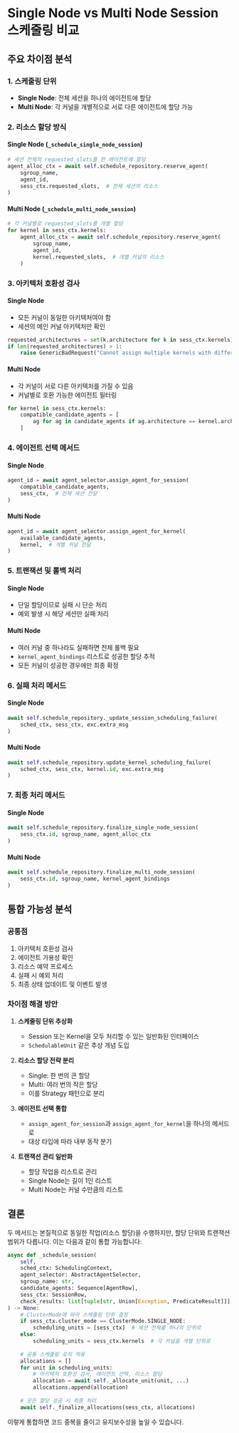 # Single Node vs Multi Node Session 스케줄링 비교

## 주요 차이점 분석

### 1. 스케줄링 단위
- **Single Node**: 전체 세션을 하나의 에이전트에 할당
- **Multi Node**: 각 커널을 개별적으로 서로 다른 에이전트에 할당 가능

### 2. 리소스 할당 방식

#### Single Node (`_schedule_single_node_session`)
```python
# 세션 전체의 requested_slots를 한 에이전트에 할당
agent_alloc_ctx = await self.schedule_repository.reserve_agent(
    sgroup_name,
    agent_id,
    sess_ctx.requested_slots,  # 전체 세션의 리소스
)
```

#### Multi Node (`_schedule_multi_node_session`)
```python
# 각 커널별로 requested_slots를 개별 할당
for kernel in sess_ctx.kernels:
    agent_alloc_ctx = await self.schedule_repository.reserve_agent(
        sgroup_name,
        agent_id,
        kernel.requested_slots,  # 개별 커널의 리소스
    )
```

### 3. 아키텍처 호환성 검사

#### Single Node
- 모든 커널이 동일한 아키텍처여야 함
- 세션의 메인 커널 아키텍처만 확인
```python
requested_architectures = set(k.architecture for k in sess_ctx.kernels)
if len(requested_architectures) > 1:
    raise GenericBadRequest("Cannot assign multiple kernels with different architectures")
```

#### Multi Node
- 각 커널이 서로 다른 아키텍처를 가질 수 있음
- 커널별로 호환 가능한 에이전트 필터링
```python
for kernel in sess_ctx.kernels:
    compatible_candidate_agents = [
        ag for ag in candidate_agents if ag.architecture == kernel.architecture
    ]
```

### 4. 에이전트 선택 메서드

#### Single Node
```python
agent_id = await agent_selector.assign_agent_for_session(
    compatible_candidate_agents,
    sess_ctx,  # 전체 세션 전달
)
```

#### Multi Node
```python
agent_id = await agent_selector.assign_agent_for_kernel(
    available_candidate_agents,
    kernel,  # 개별 커널 전달
)
```

### 5. 트랜잭션 및 롤백 처리

#### Single Node
- 단일 할당이므로 실패 시 단순 처리
- 예외 발생 시 해당 세션만 실패 처리

#### Multi Node
- 여러 커널 중 하나라도 실패하면 전체 롤백 필요
- `kernel_agent_bindings` 리스트로 성공한 할당 추적
- 모든 커널이 성공한 경우에만 최종 확정

### 6. 실패 처리 메서드

#### Single Node
```python
await self.schedule_repository._update_session_scheduling_failure(
    sched_ctx, sess_ctx, exc.extra_msg
)
```

#### Multi Node
```python
await self.schedule_repository.update_kernel_scheduling_failure(
    sched_ctx, sess_ctx, kernel.id, exc.extra_msg
)
```

### 7. 최종 처리 메서드

#### Single Node
```python
await self.schedule_repository.finalize_single_node_session(
    sess_ctx.id, sgroup_name, agent_alloc_ctx
)
```

#### Multi Node
```python
await self.schedule_repository.finalize_multi_node_session(
    sess_ctx.id, sgroup_name, kernel_agent_bindings
)
```

## 통합 가능성 분석

### 공통점
1. 아키텍처 호환성 검사
2. 에이전트 가용성 확인
3. 리소스 예약 프로세스
4. 실패 시 예외 처리
5. 최종 상태 업데이트 및 이벤트 발생

### 차이점 해결 방안

1. **스케줄링 단위 추상화**
   - Session 또는 Kernel을 모두 처리할 수 있는 일반화된 인터페이스
   - `SchedulableUnit` 같은 추상 개념 도입

2. **리소스 할당 전략 분리**
   - Single: 한 번의 큰 할당
   - Multi: 여러 번의 작은 할당
   - 이를 Strategy 패턴으로 분리

3. **에이전트 선택 통합**
   - `assign_agent_for_session`과 `assign_agent_for_kernel`을 하나의 메서드로
   - 대상 타입에 따라 내부 동작 분기

4. **트랜잭션 관리 일반화**
   - 할당 작업을 리스트로 관리
   - Single Node는 길이 1인 리스트
   - Multi Node는 커널 수만큼의 리스트

## 결론

두 메서드는 본질적으로 동일한 작업(리소스 할당)을 수행하지만, 할당 단위와 트랜잭션 범위가 다릅니다. 이는 다음과 같이 통합 가능합니다:

```python
async def _schedule_session(
    self,
    sched_ctx: SchedulingContext,
    agent_selector: AbstractAgentSelector,
    sgroup_name: str,
    candidate_agents: Sequence[AgentRow],
    sess_ctx: SessionRow,
    check_results: list[tuple[str, Union[Exception, PredicateResult]]],
) -> None:
    # ClusterMode에 따라 스케줄링 단위 결정
    if sess_ctx.cluster_mode == ClusterMode.SINGLE_NODE:
        scheduling_units = [sess_ctx]  # 세션 전체를 하나의 단위로
    else:
        scheduling_units = sess_ctx.kernels  # 각 커널을 개별 단위로
    
    # 공통 스케줄링 로직 적용
    allocations = []
    for unit in scheduling_units:
        # 아키텍처 호환성 검사, 에이전트 선택, 리소스 할당
        allocation = await self._allocate_unit(unit, ...)
        allocations.append(allocation)
    
    # 모든 할당 성공 시 최종 처리
    await self._finalize_allocations(sess_ctx, allocations)
```

이렇게 통합하면 코드 중복을 줄이고 유지보수성을 높일 수 있습니다.